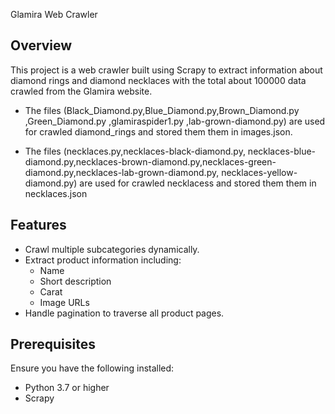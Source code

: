  Glamira Web Crawler
## Overview
This project is a web crawler built using Scrapy to extract information about diamond rings and diamond necklaces with the total about 100000 data crawled from the Glamira website.
- The files (Black_Diamond.py,Blue_Diamond.py,Brown_Diamond.py ,Green_Diamond.py ,glamiraspider1.py ,lab-grown-diamond.py) are used for crawled diamond_rings and stored them them in images.json.

- The files (necklaces.py,necklaces-black-diamond.py, necklaces-blue-diamond.py,necklaces-brown-diamond.py,necklaces-green-diamond.py,necklaces-lab-grown-diamond.py, necklaces-yellow-diamond.py) are used for crawled necklacess and stored them them in necklaces.json
## Features
- Crawl multiple subcategories dynamically.
- Extract product information including:
  - Name
  - Short description
  - Carat
  - Image URLs
- Handle pagination to traverse all product pages.
## Prerequisites
Ensure you have the following installed:
- Python 3.7 or higher
- Scrapy
